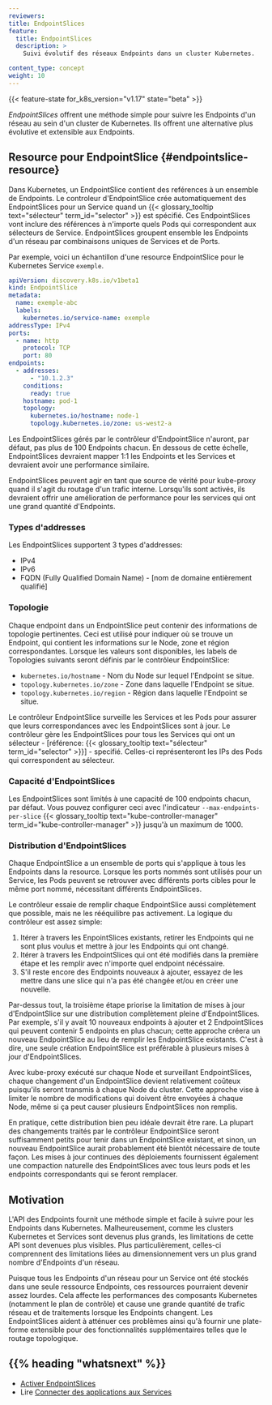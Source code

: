 ```yaml
---
reviewers: 
title: EndpointSlices
feature:
  title: EndpointSlices
  description: >
    Suivi évolutif des réseaux Endpoints dans un cluster Kubernetes.

content_type: concept
weight: 10
---
```



<!-- overview -->

{{< feature-state for_k8s_version="v1.17" state="beta" >}}

_EndpointSlices_ offrent une méthode simple pour suivre les Endpoints d'un réseau au sein d'un cluster de Kubernetes. Ils offrent une alternative plus évolutive et extensible aux Endpoints.



<!-- body -->

## Resource pour EndpointSlice {#endpointslice-resource}

Dans Kubernetes, un EndpointSlice contient des reférences à un ensemble de Endpoints. 
Le controleur d'EndpointSlice crée automatiquement des EndpointSlices pour un Service quand un {{< glossary_tooltip text="sélecteur" term_id="selector" >}} est spécifié. 
Ces EndpointSlices vont inclure des références à n'importe quels Pods qui correspondent aux sélecteurs de Service.
EndpointSlices groupent ensemble les Endpoints d'un réseau par combinaisons uniques de Services et de Ports.

Par exemple, voici un échantillon d'une resource EndpointSlice pour le Kubernetes Service `exemple`.

```yaml
apiVersion: discovery.k8s.io/v1beta1
kind: EndpointSlice
metadata:
  name: exemple-abc
  labels:
    kubernetes.io/service-name: exemple
addressType: IPv4
ports:
  - name: http
    protocol: TCP
    port: 80
endpoints:
  - addresses:
      - "10.1.2.3"
    conditions:
      ready: true
    hostname: pod-1
    topology:
      kubernetes.io/hostname: node-1
      topology.kubernetes.io/zone: us-west2-a
```

Les EndpointSlices gérés par le contrôleur d'EndpointSlice n'auront, par défaut, pas plus de 100 Endpoints chacun. 
En dessous de cette échelle, EndpointSlices devraient mapper 1:1 les Endpoints et les Services et devraient avoir une performance similaire.

EndpointSlices peuvent agir en tant que source de vérité pour kube-proxy quand il s'agit du routage d'un trafic interne. 
Lorsqu'ils sont activés, ils devraient offrir une amélioration de performance pour les services qui ont une grand quantité d'Endpoints.

### Types d'addresses

Les EndpointSlices supportent 3 types d'addresses:

* IPv4
* IPv6
* FQDN (Fully Qualified Domain Name) - [nom de domaine entièrement qualifié]

### Topologie

Chaque endpoint dans un EndpointSlice peut contenir des informations de topologie pertinentes. 
Ceci est utilisé pour indiquer où se trouve un Endpoint, qui contient les informations sur le Node, zone et région correspondantes. Lorsque les valeurs sont disponibles, les labels de Topologies suivants seront définis par le contrôleur EndpointSlice:

* `kubernetes.io/hostname` - Nom du Node sur lequel l'Endpoint se situe.
* `topology.kubernetes.io/zone` - Zone dans laquelle l'Endpoint se situe.
* `topology.kubernetes.io/region` - Région dans laquelle l'Endpoint se situe.

Le contrôleur EndpointSlice surveille les Services et les Pods pour assurer que leurs correspondances avec les EndpointSlices sont à jour. 
Le contrôleur gère les EndpointSlices pour tous les Services qui ont un sélecteur - [référence: {{< glossary_tooltip text="sélecteur" term_id="selector" >}}] - specifié. Celles-ci représenteront les IPs des Pods qui correspondent au sélecteur.

### Capacité d'EndpointSlices

Les EndpointSlices sont limités à une capacité de 100 endpoints chacun, par défaut. Vous pouvez configurer ceci avec l'indicateur `--max-endpoints-per-slice` {{< glossary_tooltip text="kube-controller-manager" term_id="kube-controller-manager" >}} jusqu'à un maximum de 1000.

### Distribution d'EndpointSlices

Chaque EndpointSlice a un ensemble de ports qui s'applique à tous les Endpoints dans la resource. 
Lorsque les ports nommés sont utilisés pour un Service, les Pods peuvent se retrouver avec différents ports cibles pour le même port nommé, nécessitant différents EndpointSlices. 

Le contrôleur essaie de remplir chaque EndpointSlice aussi complètement que possible, mais ne les rééquilibre pas activement. La logique du contrôleur est assez simple:

1. Itérer à travers les EnpointSlices existants, retirer les Endpoints qui ne sont plus voulus et mettre à jour les Endpoints qui ont changé.
2. Itérer à travers les EndpointSlices qui ont été modifiés dans la première étape et les remplir avec n'importe quel endpoint nécéssaire.
3. S'il reste encore des Endpoints nouveaux à ajouter, essayez de les mettre dans une slice qui n'a pas été changée et/ou en créer une nouvelle.

Par-dessus tout, la troisième étape priorise la limitation de mises à jour d'EndpointSlice sur une distribution complètement pleine d'EndpointSlices. Par exemple, s'il y avait 10 nouveaux endpoints à ajouter et 2 EndpointSlices qui peuvent contenir 5 endpoints en plus chacun; cette approche créera un nouveau EndpointSlice au lieu de remplir les EndpointSlice existants. 
C'est à dire, une seule création EndpointSlice est préférable à plusieurs mises à jour d'EndpointSlices.

Avec kube-proxy exécuté sur chaque Node et surveillant EndpointSlices, chaque changement d'un EndpointSlice devient relativement coûteux puisqu'ils seront transmis à chaque Node du cluster. 
Cette approche vise à limiter le nombre de modifications qui doivent être envoyées à chaque Node, même si ça peut causer plusieurs EndpointSlices non remplis.

En pratique, cette distribution bien peu idéale devrait être rare. La plupart des changements traités par le contrôleur EndpointSlice seront suffisamment petits pour tenir dans un EndpointSlice existant, et sinon, un nouveau EndpointSlice aurait probablement été bientôt nécessaire de toute façon. Les mises à jour continues des déploiements fournissent également une compaction naturelle des EndpointSlices avec tous leurs pods et les endpoints correspondants qui se feront remplacer.

## Motivation

L'API des Endpoints fournit une méthode simple et facile à suivre pour les Endpoints dans Kubernetes. 
Malheureusement, comme les clusters Kubernetes et Services sont devenus plus grands, les limitations de cette API sont devenues plus visibles. 
Plus particulièrement, celles-ci comprennent des limitations liées au dimensionnement vers un plus grand nombre d'Endpoints d'un réseau.

Puisque tous les Endpoints d'un réseau pour un Service ont été stockés dans une seule ressource Endpoints, ces ressources pourraient devenir assez lourdes. 
Cela affecte les performances des composants Kubernetes (notamment le plan de contrôle) et cause une grande quantité de trafic réseau et de traitements lorsque les Endpoints changent. 
Les EndpointSlices aident à atténuer ces problèmes ainsi qu'à fournir une plate-forme extensible pour des fonctionnalités supplémentaires telles que le routage topologique. 



## {{% heading "whatsnext" %}}


* [Activer EndpointSlices](/docs/tasks/administer-cluster/enabling-endpointslices)
* Lire [Connecter des applications aux Services](/docs/concepts/services-networking/connect-applications-service/)
